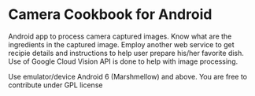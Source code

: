 # Camera Cookbook for Android 
Android app to process camera captured images. Know what are the ingredients in the captured image. 
Employ another web service to get recipie details and instructions to help user prepare his/her favorite dish.
Use of Google Cloud Vision API is done to help with image processing. 

Use emulator/device Android 6 (Marshmellow) and above. You are free to contribute under GPL license
